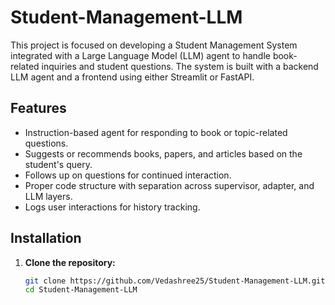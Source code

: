# Student-Management-LLM
This project is focused on developing a Student Management System integrated with a Large Language Model (LLM) agent to handle book-related inquiries and student questions. The system is built with a backend LLM agent and a frontend using either Streamlit or FastAPI.

## Features

- Instruction-based agent for responding to book or topic-related questions.
- Suggests or recommends books, papers, and articles based on the student's query.
- Follows up on questions for continued interaction.
- Proper code structure with separation across supervisor, adapter, and LLM layers.
- Logs user interactions for history tracking.

## Installation

1. **Clone the repository:**
   ```bash
   git clone https://github.com/Vedashree25/Student-Management-LLM.git
   cd Student-Management-LLM
